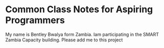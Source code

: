 # Common Class Notes for Aspiring Programmers
My name is Bentley Bwalya form Zambia. Iam participating in the SMART Zambia Capacity building. Please add me to this project
